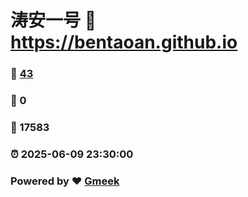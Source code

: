 # 涛安一号 :link: https://bentaoan.github.io 
### :page_facing_up: [43](https://bentaoan.github.io/tag.html) 
### :speech_balloon: 0 
### :hibiscus: 17583 
### :alarm_clock: 2025-06-09 23:30:00 
### Powered by :heart: [Gmeek](https://github.com/Meekdai/Gmeek)

